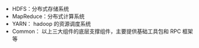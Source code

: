 - HDFS：分布式存储系统
- MapReduce：分布式计算系统
- YARN： hadoop 的资源调度系统
- Common： 以上三大组件的底层支撑组件，主要提供基础工具包和 RPC 框架等